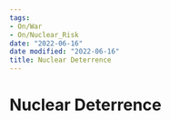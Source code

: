 ```yaml
---
tags:
- On/War
- On/Nuclear_Risk
date: "2022-06-16"
date modified: "2022-06-16"
title: Nuclear Deterrence
---
```


# Nuclear Deterrence
